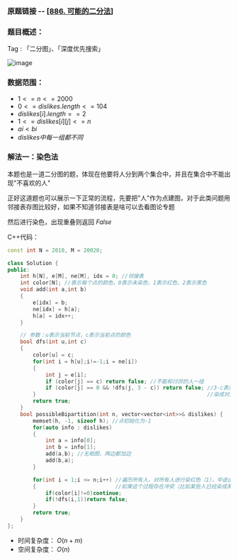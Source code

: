 ### 原题链接 -- [[886. 可能的二分法](https://leetcode.cn/problems/possible-bipartition/)]

### 题目概述：
Tag : 「二分图」、「深度优先搜索」

![image](https://user-images.githubusercontent.com/99656524/197371767-89c3c3dd-3cb5-4fb1-846b-e53d43a6beda.png)

### 数据范围：
* $1 <= n <= 2000$
* $0 <= dislikes.length <= 104$
* $dislikes[i].length == 2$
* $1 <= dislikes[i][j] <= n$
* $ai < bi$
* $dislikes 中每一组都 不同$

### 解法一：染色法
本题也是一道二分图的题，体现在他要将人分到两个集合中，并且在集合中不能出现"不喜欢的人"

正好这道题也可以展示一下正常的流程，先要把"人"作为点建图，对于此类问题用邻接表存图比较好，如果不知道邻接表是啥可以去看图论专题

然后进行染色，出现重叠则返回 $False$

C++代码：
```cpp
const int N = 2010, M = 20020;

class Solution {
public:
    int h[N], e[M], ne[M], idx = 0; //邻接表
    int color[N]; //表示每个点的颜色，0表示未染色，1表示红色，2表示黑色
    void add(int a,int b)
    {
        e[idx] = b;
        ne[idx] = h[a];
        h[a] = idx++;
    }

    // 参数：u表示当前节点，c表示当前点的颜色
    bool dfs(int u,int c)
    {
        color[u] = c;
        for(int i = h[u];i!=-1;i = ne[i])
        {
            int j = e[i];
            if (color[j] == c) return false; //不能和讨厌的人一组
            if (color[j] == 0 && !dfs(j, 3 - c)) return false; //3-c表示对立的颜色，给讨厌的人
        }                                                      //染成对立的颜色
        return true;
    }
    bool possibleBipartition(int n, vector<vector<int>>& dislikes) {
        memset(h, -1, sizeof h); //点初始化为-1
        for(auto info : dislikes)
        {
            int a = info[0];
            int b = info[1];
            add(a,b); //无相图，两边都加边
            add(b,a);
        }

        for(int i = 1;i <= n;i++) //遍历所有人，对所有人进行染红色（1），中途出现不喜欢的人就染成黑色
        {                         //如果这个过程存在冲突（比如某些人已经染成黑色），则无法分成两组
            if(color[i]!=0)continue;
            if(!dfs(i,1))return false;
        }
        return true;
    }
};
```
* 时间复杂度： $O(n + m)$
* 空间复杂度： $O(n)$ 
